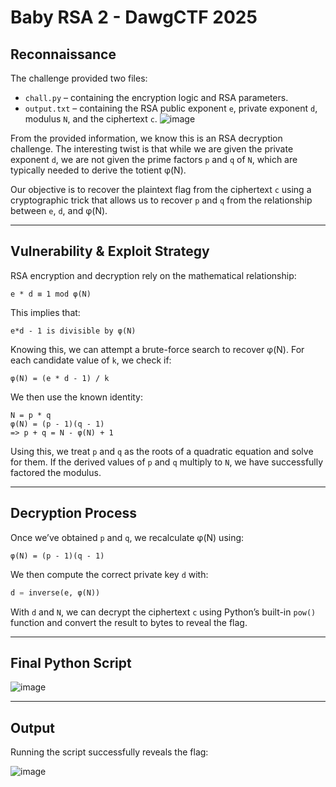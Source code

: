 # Baby RSA 2 - DawgCTF 2025
## Reconnaissance
The challenge provided two files:
- `chall.py` – containing the encryption logic and RSA parameters.
- `output.txt` – containing the RSA public exponent `e`, private exponent `d`, modulus `N`, and the ciphertext `c`.
![image](https://github.com/user-attachments/assets/a9b3404d-2545-4772-ac9c-307b63747dc4)


From the provided information, we know this is an RSA decryption challenge. The interesting twist is that while we are given the private exponent `d`, we are not given the prime factors `p` and `q` of `N`, which are typically needed to derive the totient φ(N).

Our objective is to recover the plaintext flag from the ciphertext `c` using a cryptographic trick that allows us to recover `p` and `q` from the relationship between `e`, `d`, and φ(N).

---

## Vulnerability & Exploit Strategy
RSA encryption and decryption rely on the mathematical relationship:
```
e * d ≡ 1 mod φ(N)
```

This implies that:
```
e*d - 1 is divisible by φ(N)
```

Knowing this, we can attempt a brute-force search to recover φ(N). For each candidate value of `k`, we check if:
```
φ(N) = (e * d - 1) / k
```

We then use the known identity:
```
N = p * q
φ(N) = (p - 1)(q - 1)
=> p + q = N - φ(N) + 1
```

Using this, we treat `p` and `q` as the roots of a quadratic equation and solve for them. If the derived values of `p` and `q` multiply to `N`, we have successfully factored the modulus.

---

## Decryption Process
Once we’ve obtained `p` and `q`, we recalculate φ(N) using:
```
φ(N) = (p - 1)(q - 1)
```

We then compute the correct private key `d` with:
```python
d = inverse(e, φ(N))
```

With `d` and `N`, we can decrypt the ciphertext `c` using Python’s built-in `pow()` function and convert the result to bytes to reveal the flag.

---

## Final Python Script
![image](https://github.com/user-attachments/assets/13b62605-0960-44cb-b069-c3f7aa3278e9)

---

## Output
Running the script successfully reveals the flag:

![image](https://github.com/user-attachments/assets/2a41664f-bb49-4e27-982f-1a93bcfd646a)

